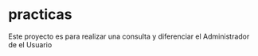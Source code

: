 # practicas
Este proyecto es para realizar una consulta y diferenciar el Administrador de el Usuario 
